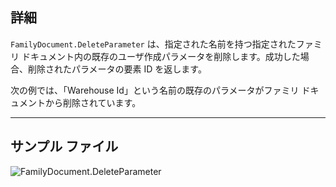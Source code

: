 ## 詳細
`FamilyDocument.DeleteParameter` は、指定された名前を持つ指定されたファミリ ドキュメント内の既存のユーザ作成パラメータを削除します。成功した場合、削除されたパラメータの要素 ID を返します。

次の例では、「Warehouse Id」という名前の既存のパラメータがファミリ ドキュメントから削除されています。
___
## サンプル ファイル

![FamilyDocument.DeleteParameter](./Revit.Application.FamilyDocument.DeleteParameter_img.jpg)

